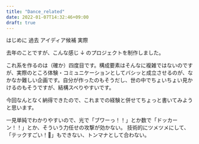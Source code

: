 ```yaml
---
title: "Dance_related"
date: 2022-01-07T14:32:46+09:00
draft: true
---
```


はじめに
過去
アイディア候補
実際

去年のことですが、こんな感じ ↓ のプロジェクトを制作しました。

これ系を作るのは（確か）四度目です。構成要素はそんなに複雑ではないのですが、実際のところ体験・コミュニケーションとしてバシッと成立させるのが、なかなか難しい企画です。自分が作ったのもそうだし、世の中でちょいちょい見かけるのもそうですが、結構スベりやすいです。

今回なんとなく納得できたので、これまでの経験と併せてちょっと書いてみようと思います。

一見単純でわかりやすいので、光で「ブワーっ！！」とか数で「ドッカーン！！」とか、そういう力任せの攻撃が効かない。
技術的にツメツメにして、「テックすごい！」もできない、トンマナとして合わない。
